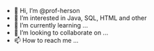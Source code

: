 - 👋 Hi, I’m @prof-herson
- 👀 I’m interested in Java, SQL, HTML and other
- 🌱 I’m currently learning ...
- 💞️ I’m looking to collaborate on ...
- 📫 How to reach me ...

<!---
prof-herson/prof-herson is a ✨ special ✨ repository because its `README.md` (this file) appears on your GitHub profile.
You can click the Preview link to take a look at your changes.
--->
